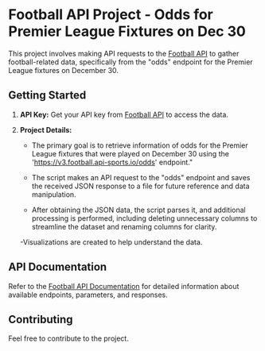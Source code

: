 # Football API Project - Odds for Premier League Fixtures on Dec 30

This project involves making API requests to the [Football API](https://www.api-football.com/) to gather football-related data, specifically from the "odds" endpoint for the Premier League fixtures on December 30.

## Getting Started

1. **API Key:**
   Get your API key from [Football API](https://www.api-sports.io/) to access the data.

2. **Project Details:**
   - The primary goal is to retrieve information of odds for the Premier League fixtures that were played on December 30 using the 'https://v3.football.api-sports.io/odds' endpoint."

   - The script makes an API request to the "odds" endpoint and saves the received JSON response to a file for future reference and data manipulation.

   - After obtaining the JSON data, the script parses it, and additional processing is performed, including deleting unnecessary columns to streamline the dataset and renaming columns for clarity.

   -Visualizations are created to help understand the data.


## API Documentation

Refer to the [Football API Documentation](https://www.api-sports.io/documentation/football/v3) for detailed information about available endpoints, parameters, and responses. 

## Contributing

Feel free to contribute to the project.


